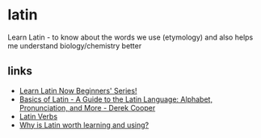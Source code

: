 # latin

Learn Latin - to know about the words we use (etymology)
and also helps me understand biology/chemistry better

## links

- [Learn Latin Now Beginners' Series!](https://redirect.invidious.io/playlist?list=PLxnvkJBMJztP1jmVZp4DX8ZtiNghXUYWw)
- [Basics of Latin - A Guide to the Latin Language: Alphabet, Pronunciation, and More - Derek Cooper](https://redirect.invidious.io/watch?v=7ZpDIh7bSOg)
- [Latin Verbs](https://redirect.invidious.io/playlist?list=PLxnvkJBMJztN42iuSPaJp1ANkT0YvSnZq)
- [Why is Latin worth learning and using?](https://odysee.com/@Luke:7/why-is-latin-worth-learning-and-using:1)